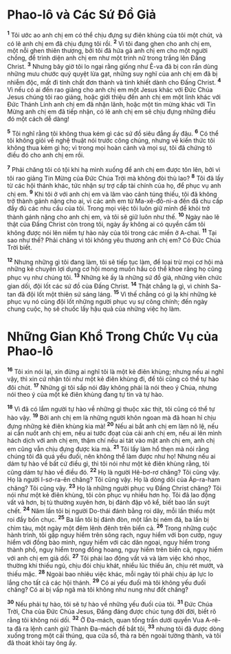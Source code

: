 # Phao-lô và Các Sứ Đồ Giả

<sup><b>1</b></sup> Tôi ước ao anh chị em có thể chịu đựng sự điên khùng của tôi một chút, và có lẽ anh chị em đã chịu đựng tôi rồi. <sup><b>2</b></sup> Vì tôi đang ghen cho anh chị em, một nỗi ghen thiên thượng, bởi tôi đã hứa gả anh chị em cho một người chồng, để trình diện anh chị em như một trinh nữ trong trắng lên Đấng Christ. <sup><b>3</b></sup> Nhưng bây giờ tôi lo ngại rằng giống như Ê-va đã bị con rắn dùng những mưu chước quỷ quyệt lừa gạt, những suy nghĩ của anh chị em đã bị nhiễm độc, mất đi tính chất đơn thành và tinh khiết dành cho Đấng Christ. <sup><b>4</b></sup> Vì nếu có ai đến rao giảng cho anh chị em một Jesus khác với Đức Chúa Jesus chúng tôi rao giảng, hoặc giới thiệu đến anh chị em một linh khác với Đức Thánh Linh anh chị em đã nhận lãnh, hoặc một tin mừng khác với Tin Mừng anh chị em đã tiếp nhận, có lẽ anh chị em sẽ chịu đựng những điều đó một cách dễ dàng!

<sup><b>5</b></sup> Tôi nghĩ rằng tôi không thua kém gì các sứ đồ siêu đẳng ấy đâu. <sup><b>6</b></sup> Có thể tôi không giỏi về nghệ thuật nói trước công chúng, nhưng về kiến thức tôi không thua kém gì họ; vì trong mọi hoàn cảnh và mọi sự, tôi đã chứng tỏ điều đó cho anh chị em rồi.

<sup><b>7</b></sup> Phải chăng tôi có tội khi hạ mình xuống để anh chị em được tôn lên, bởi vì tôi rao giảng Tin Mừng của Đức Chúa Trời mà không đòi thù lao? <sup><b>8</b></sup> Tôi đã lấy từ các hội thánh khác, tức nhận sự trợ cấp tài chính của họ, để phục vụ anh chị em. <sup><b>9</b></sup> Khi tôi ở với anh chị em và lâm vào cảnh túng thiếu, tôi đã không trở thành gánh nặng cho ai, vì các anh em từ Ma-xê-đô-ni-a đến đã chu cấp đầy đủ các nhu cầu của tôi. Trong mọi việc tôi luôn giữ mình để khỏi trở thành gánh nặng cho anh chị em, và tôi sẽ giữ luôn như thế. <sup><b>10</b></sup> Ngày nào lẽ thật của Đấng Christ còn trong tôi, ngày ấy không ai có quyền cấm tôi không được nói lên niềm tự hào này của tôi trong các miền ở A-chai. <sup><b>11</b></sup> Tại sao như thế? Phải chăng vì tôi không yêu thương anh chị em? Có Đức Chúa Trời biết.

<sup><b>12</b></sup> Nhưng những gì tôi đang làm, tôi sẽ tiếp tục làm, để loại trừ mọi cơ hội mà những kẻ chuyên lợi dụng cơ hội mong muốn hầu có thể khoe rằng họ cũng phục vụ như chúng tôi. <sup><b>13</b></sup> Những kẻ ấy là những sứ đồ giả, những viên chức gian dối, đội lốt các sứ đồ của Đấng Christ. <sup><b>14</b></sup> Thật chẳng lạ gì, vì chính Sa-tan đã đội lốt một thiên sứ sáng láng. <sup><b>15</b></sup> Vì thế chẳng có gì lạ khi những kẻ phục vụ nó cũng đội lốt những người phục vụ sự công chính; đến ngày chung cuộc, họ sẽ chuốc lấy hậu quả của những việc họ làm.

# Những Gian Khổ Trong Chức Vụ của Phao-lô

<sup><b>16</b></sup> Tôi xin nói lại, xin đừng ai nghĩ tôi là một kẻ điên khùng; nhưng nếu ai nghĩ vậy, thì xin cứ nhận tôi như một kẻ điên khùng đi, để tôi cũng có thể tự hào đôi chút. <sup><b>17</b></sup> Những gì tôi sắp nói đây không phải là nói theo ý Chúa, nhưng nói theo ý của một kẻ điên khùng đang tự tin và tự hào.

<sup><b>18</b></sup> Vì đã có lắm người tự hào về những gì thuộc xác thịt, tôi cũng có thể tự hào vậy. <sup><b>19</b></sup> Bởi anh chị em là những người khôn ngoan mà đã hoan hỉ chịu đựng những kẻ điên khùng kia mà! <sup><b>20</b></sup> Nếu ai bắt anh chị em làm nô lệ, nếu ai cắn nuốt anh chị em, nếu ai tước đoạt của cải anh chị em, nếu ai lên mình hách dịch với anh chị em, thậm chí nếu ai tát vào mặt anh chị em, anh chị em cũng vẫn chịu đựng được kia mà. <sup><b>21</b></sup> Tôi lấy làm hổ thẹn mà nói rằng chúng tôi đã quá yếu đuối, nên không thể làm được như họ! Nhưng nếu ai dám tự hào về bất cứ điều gì, thì tôi nói như một kẻ điên khùng rằng, tôi cũng dám tự hào về điều đó. <sup><b>22</b></sup> Họ là người Hê-bơ-rơ chăng? Tôi cũng vậy. Họ là người I-sơ-ra-ên chăng? Tôi cũng vậy. Họ là dòng dõi của Áp-ra-ham chăng? Tôi cũng vậy. <sup><b>23</b></sup> Họ là những người phục vụ Đấng Christ chăng? Tôi nói như một kẻ điên khùng, tôi còn phục vụ nhiều hơn họ. Tôi đã lao động vất vả hơn, bị tù thường xuyên hơn, bị đánh đập vô kể, biết bao lần suýt chết. <sup><b>24</b></sup> Năm lần tôi bị người Do-thái đánh bằng roi dây, mỗi lần thiếu một roi đầy bốn chục. <sup><b>25</b></sup> Ba lần tôi bị đánh đòn, một lần bị ném đá, ba lần bị chìm tàu, một ngày một đêm lênh đênh trên biển cả. <sup><b>26</b></sup> Trong những cuộc hành trình, tôi gặp nguy hiểm trên sông rạch, nguy hiểm với bọn cướp, nguy hiểm với đồng bào mình, nguy hiểm với các dân ngoại, nguy hiểm trong thành phố, nguy hiểm trong đồng hoang, nguy hiểm trên biển cả, nguy hiểm với anh chị em giả dối. <sup><b>27</b></sup> Tôi phải lao động vất vả và làm việc khó nhọc, thường khi thiếu ngủ, chịu đói chịu khát, nhiều lúc thiếu ăn, chịu rét mướt, và thiếu mặc. <sup><b>28</b></sup> Ngoài bao nhiêu việc khác, mỗi ngày tôi phải chịu áp lực lo lắng cho tất cả các hội thánh. <sup><b>29</b></sup> Có ai yếu đuối mà tôi không yếu đuối chăng? Có ai bị vấp ngã mà tôi không như nung như đốt chăng?

<sup><b>30</b></sup> Nếu phải tự hào, tôi sẽ tự hào về những yếu đuối của tôi. <sup><b>31</b></sup> Đức Chúa Trời, Cha của Đức Chúa Jesus, Đấng đáng được chúc tụng đời đời, biết rõ rằng tôi không nói dối. <sup><b>32</b></sup> Ở Đa-mách, quan tổng trấn dưới quyền Vua A-rê-ta đã ra lệnh canh giữ Thành Đa-mách để bắt tôi, <sup><b>33</b></sup> nhưng tôi đã được dòng xuống trong một cái thúng, qua cửa sổ, thả ra bên ngoài tường thành, và tôi đã thoát khỏi tay ông ấy.
